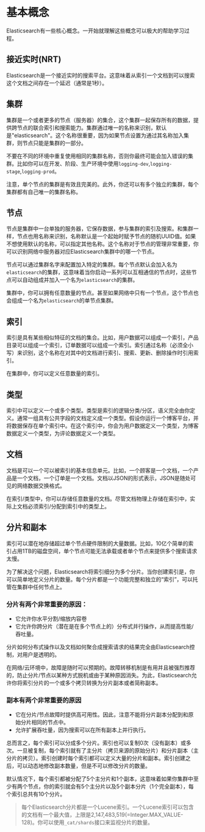 # 基本概念

Elasticsearch有一些核心概念。一开始就理解这些概念可以极大的帮助学习过程。

## 接近实时(NRT)

Elasticsearch是一个接近实时的搜索平台。这意味着从索引一个文档到可以搜索这个文档之间存在一个延迟（通常是1秒）。

## 集群

集群是一个或者更多的节点（服务器）的集合，这个集群一起保存所有的数据，提供跨节点的联合索引和搜索能力。集群通过唯一的名称来识别，默认是"elasticsearch"。这个名称很重要，因为如果节点设置为通过其名称加入集群，则节点只能是集群的一部分。

不要在不同的环境中重复使用相同的集群名称，否则你最终可能会加入错误的集群。比如你可以在开发、阶段、生产环境中使用`logging-dev`,`logging-stage`,`logging-prod`。

注意，单个节点的集群是有效且完美的。此外，你还可以有多个独立的集群，每个集群都有自己唯一的集群名称。

## 节点

节点是集群中一台单独的服务器，它保存数据，参与集群的索引及搜索。和集群一样，节点也用名称来识别，名称默认是一个起始时赋予节点的随机UUID值。如果不想使用默认的名称，可以指定其他名称。这个名称对于节点的管理非常重要，你可以识别网络中服务器对应Elasticsearch集群中的哪一个节点。

节点可以通过集群名字来配置加入特定的集群。每个节点默认会加入名为`elasticsearch`的集群，这意味着当你启动一系列可以互相通信的节点时，这些节点可以自动组成并加入一个名为`elasticsearch`的集群。

集群中，你可以拥有任意数量的节点。甚至如果网络中只有一个节点，这个节点也会组成一个名为`elasticsearch`的单节点集群。

## 索引

索引是具有某些相似特征的文档的集合。比如，用户数据可以组成一个索引，产品目录可以组成一个索引，订单数据可以组成一个索引。索引通过名称（必须全小写）来识别，这个名称在对其中的文档进行索引、搜索、更新、删除操作时引用索引。

在集群中，你可以定义任意数量的索引。

## 类型

索引中可以定义一个或多个类型。类型是索引的逻辑分类/分区，语义完全由你定义。通常一组具有公共字段的文档定义成一个类型。假设你运行一个博客平台，并将数据保存在单个索引中。在这个索引中，你会为用户数据定义一个类型，为博客数据定义一个类型，为评论数据定义一个类型。

## 文档

文档是可以一个可以被索引的基本信息单元。比如，一个顾客是一个文档，一个产品是一个文档，一个订单是一个文档。文档以JSON的形式表示，JSON是随处可见的网络数据交换格式。

在索引/类型中，你可以存储任意数量的文档。尽管文档物理上存储在索引中，实际上文档必须索引/分配到索引中的类型上。

## 分片和副本

索引可以潜在地存储超过单个节点硬件限制的大量数据。比如，10亿个简单的索引占用1TB的磁盘空间，单个节点可能无法承载或者单个节点来提供多个搜索请求太慢。

为了解决这个问题，Elasticsearch将索引细分为多个分片。当你创建索引是，你可以简单地定义分片的数量。每个分片都是一个功能完整和独立的“索引”，可以托管在集群中任何节点上。

### 分片有两个非常重要的原因：

- 它允许你水平分割/缩放内容卷
- 它允许你跨分片（潜在是在多个节点上的）分布式并行操作，从而提高性能/吞吐量。

分片如何分布式操作以及文档如何聚合成搜索请求的结果完全由Elasticsearch控制，对用户是透明的。

在网络/云环境中，故障是随时可以预期的。故障转移机制是有用并且被强烈推荐的，防止分片/节点以某种方式脱机或由于某种原因消失。为此，Elasticsearch允许你将索引分片的一个或多个拷贝转换为分片副本或者简称副本。

### 副本有两个非常重要的原因

- 它在分片/节点故障时提供高可用性。因此，注意不能将分片副本分配到和原始分片相同的节点中。
- 允许扩展吞吐量，因为搜索可以在所有副本上并行执行。

总而言之，每个索引可以分成多个分片。索引也可以复制0次（没有副本）或多次。一旦被复制，每个索引就有了主分片（拷贝来源的原始分片）和分片副本（主分片的拷贝）。索引创建时每个索引都可以定义大量的分片和副本。索引创建之后，可以动态地修改副本数量，但是不可以修改分片的数量。

默认情况下，每个索引都被分配了5个主分片和1个副本，这意味着如果你集群中至少有两个节点，你的索引就会有5个主分片以及5个副本分片（1个完全副本），每个索引总共有10个分片。

> 每个Elasticsearch分片都是一个Lucene索引。一个Lucene索引可以包含的文档有一个最大值，上限是2,147,483,519(=Integer.MAX_VALUE-128)。你可以使用`_cat/shards`接口来监视分片的数量。
